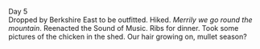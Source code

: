 Day 5  
Dropped by Berkshire East to be outfitted. Hiked. *Merrily we go round the mountain*. Reenacted the Sound of Music. Ribs for dinner. Took some pictures of the chicken in the shed. Our hair growing on, mullet season?
